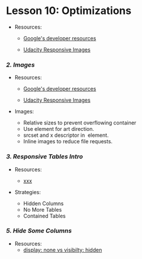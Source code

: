 # Lesson 10: Optimizations
- Resources:
	- [Google's developer resources](https://developers.google.com/web/fundamentals/design-and-ux/responsive/images)

	- [Udacity Responsive Images](https://www.udacity.com/course/responsive-images--ud882)

### *2. Images*
- Resources:
	- [Google's developer resources](https://developers.google.com/web/fundamentals/design-and-ux/responsive/images)

	- [Udacity Responsive Images](https://www.udacity.com/course/responsive-images--ud882)

- Images: 
	- Relative sizes to prevent overflowing container
	- Use <picture> element for art direction.
	- srcset and x descriptor in <img> element.
	- Inline images to reduce file requests.

### *3. Responsive Tables Intro*
- Resources:
	- [xxx](https://xxx)

- Strategies: 
	- Hidden Columns
	- No More Tables
	- Contained Tables

### *5. Hide Some Columns*
- Resources:
	- [display: none vs visibilty: hidden](https://www.lifewire.com/display-none-vs-visibility-hidden-3466884)
